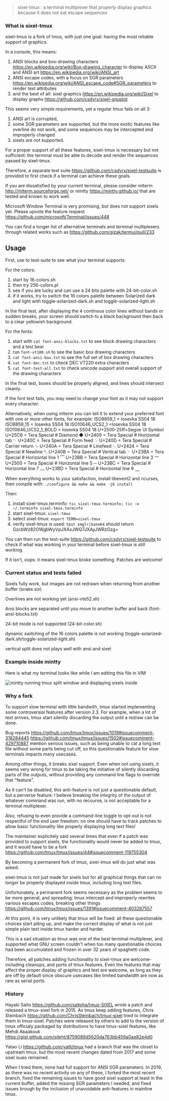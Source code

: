 > sixel-tmux : a terminal multiplexer that properly display graphics because it does not eat escape sequences

### What is sixel-tmux

sixel-tmux is a fork of tmux, with just one goal: having the most reliable support of graphics.

In a console, this means:
 1. ANSI blocks and box-drawing characters <https://en.wikipedia.org/wiki/Box-drawing_character> to display ASCII and ANSI art <https://en.wikipedia.org/wiki/ANSI_art>
 2. ANSI escape codes, with a focus on SGR parameters <https://en.wikipedia.org/wiki/ANSI_escape_code#SGR_parameters> to render text attributes
 3. and the best of all: sixel graphics <https://en.wikipedia.org/wiki/Sixel> to display graphs <https://github.com/csdvrx/sixel-gnuplot>

This seems very simple requirements, yet a regular tmux fails on all 3:
 1. ANSI art is corrupted,
 2. some SGR parameters are supported, but the more exotic features like overline do not work, and some sequences may be intercepted and improperly changed
 3. sixels are not supported.

For a proper support of all these features, sixel-tmux is necessary but
not sufficient: the terminal must be able to decode and render the sequences
passed by sixel-tmux.

Therefore, a separate test suite <https://github.com/csdvrx/sixel-testsuite>
is provided to first check if a terminal can achieve these goals.

If you are dissatisfied by your current terminal, please consider mlterm
<http://mlterm.sourceforge.net/> or mintty <https://mintty.github.io/> that are
tested and known to work well.

Microsoft Window Terminal is very promising, but does not support sixels yet.
Please upvote the feature request <https://github.com/microsoft/Terminal/issues/448>

You can find a longer list of alternative terminals and terminal multiplexers through
related works such as <https://github.com/gizak/termui/pull/233>

## Usage

First, use to test-suite to see what your terminal supports:

For the colors:
1. start by 16-colors.sh
2. then try 256-colors.pl
3. see if you are lucky and can use a 24 bits palette with 24-bit-color.sh
4. if it works, try to switch the 16 colors palette between Solarized dark and light with toggle-solarized-dark.sh and toggle-solarized-light.sh

In the final test, after displaying the 4 continous color lines without bands
or sudden breaks, your screen should switch to a black background then back to
a clear yellowish background.

For the fonts:
1. start with `cat font-ansi-blocks.txt` to see block drawing characters and a test bear
2. run `font-vt100.sh` to see the basic box drawing characters
2. `cat font-ansi-box.txt` to see the full set of box drawing characters
3. `cat font-dec.txt` to check DEC VT220 extra characters
4. `cat font-test-all.txt` to check unicode support and overall support of the drawing characters

In the final test, boxes should be properly aligned, and lines should intersect cleanly.

If the font test fails, you may need to change your font as it may not support every character.

Alternatively, when using mlterm you can tell it to extend your preferred font with one or more other fonts, for example:
        ISO8859_1 = Iosevka SS04 18
        ISO8859_15 = Iosevka SS04 18
        ISO10646_UCS2_1 =Iosevka SS04 18
        ISO10646_UCS2_1_BOLD = Iosevka SS04 18
        U+2500-25ff=Segoe UI Symbol
        U+25C6 = Tera Special # Diamond                  ◆
        U+2409 = Tera Special # Horizontal tab           ␉
        U+240C = Tera Special # Form feed                ␌
        U+240D = Tera Special # Carrier return           ␍
        U+240A = Tera Special # Linefeed                 ␊
        U+2424 = Tera Special # Newline                  ␤
        U+240B = Tera Special # Vertical tab             ␋
        U+23BA = Tera Special # Horizontal line 1        ⎺
        U+23BB = Tera Special # Horizontal line  3       ⎻
        U+2500 = Tera Special # Horizontal line  5       ─
        U+23BC = Tera Special # Horizontal line  7       ⎼
        U+23BD = Tera Special # Horizontal line  9       ⎽

When everything works to your satisfaction, install libevent2 and ncurses, then
compile with: `./configure && make && make -j8 install`

Then:
1. install sixel-tmux.terminfo: `tic sixel-tmux.terminfo; tic -o ~/.terminfo sixel-tmux.terminfo`
2. start sixel-tmux: `sixel-tmux`
3. select sixel-tmux: `export TERM=sixel-tmux`
4. verify sixel-tmux is used: `tput smglr|base64` should return GzcbWz82OWgbWyVpJXAxJWQ7JXAyJWRzGzg=

You can then run the test-suite <https://github.com/csdvrx/sixel-testsuite> to check if what was working in your terminal before sixel-tmux is still working.

If it isn't, oops: it means sixel-tmux broke something. Patches are welcome!

### Current status and tests failed

Sixels fully work, but images are not redrawn when returning from another buffer (snake.six)

Overlines are not working yet (ansi-vte52.sh)

Ansi blocks are separated until you move to another buffer and back (font-ansi-blocks.txt)

24-bit mode is not supported (24-bit-color.sh)

dynamic switching of the 16 colors palette is not working (toggle-solarized-dark.sh/toggle-solarized-light.sh)

vertical split does not plays well with ansi and sixel

### Example inside mintty

Here is what my terminal looks like while I am editing this file in VIM

![mintty running tmux split window and displaying sixels inside](https://raw.githubusercontent.com/csdvrx/sixel-testsuite/master/sixel-tmux.jpg)

### Why a fork

To support slow terminal with little bandwith, tmux started implementing
some controversial features after version 2.3. For example, when a lot of text
arrives, tmux start silently discarding the output until a redraw can be done.

Bug reports <https://github.com/tmux/tmux/issues/1019#issuecomment-318284445>
<https://github.com/tmux/tmux/issues/1502#issuecomment-429710887> mention
serious issues, such as being unable to cat a long text file without some parts
being cut off, so this questionable feature for slow terminals impacts many usecases. 

Among other things, it breaks sixel support. Even when not using sixels, it
seems very wrong for tmux to be taking the initiative of silently discarding
parts of the outputs, without providing any command line flags to override that
"feature".

As it can't be disabled, this anti-feature is not just a questionable default,
but a perverse feature: I believe breaking the integrity of the output of
whatever command was run, with no recourse, is not acceptable for a terminal multiplexer.

Also, refusing to even provide a command-line toggle to opt-out is not
respectful of the end user freedom: no one should have to track patches to
allow basic functionality like properly displaying long text files!

The maintainer explicitely said several times that even if a patch was provided
to support sixels, the functionality would never be added to tmux, and it would
have to be a fork
<https://github.com/tmux/tmux/issues/44#issuecomment-119755304>

By becoming a permanent fork of tmux, sixel-tmux will do just what was asked.

sixel-tmux is not just made for sixels but for all graphical things that can no
longer be properly displayed inside tmux, including long text files.

Unfortunately, a permanent fork seems necessary as the problem seems to be more
general, and spreading: tmux intercept and improperly rewrites various escapes
codes, breaking other things
<https://github.com/tmux/tmux/issues/1391#issuecomment-403267557>

At this point, it is very unlikely that tmux will be fixed: all these
questionable choices start piling up, and make the correct display of what is
not just simple plain text inside tmux harder and harder.

This is a sad situation as tmux was one of the best terminal multiplexer, and
supported what GNU screen couldn't when too many questionable choices had been
accumulated and frozen in over 32 years of spaghetti code.

Therefore, all patches adding functionality to sixel-tmux are welcome-
including cleanups, and ports of tmux features. Even the features that may affect the
proper display of graphics and text are welcome, as long as they are off by
default since obscure usecases like limited bandwidth are now as rare as
serial ports.

### History

Hayaki Saito <https://github.com/saitoha/tmux-SIXEL> wrote a patch and released
a tmux-sixel fork in 2015.  As tmux keep adding features, Chris Steinbach
<https://github.com/ChrisSteinbach/tmux-sixel> tried to integrate them in
tmux-sixel.  Patches were released by others to add to the version of tmux
officialy packaged by distributions to have tmux-sixel features, like Mehdi
Abaakouk <https://gist.github.com/sileht/8759089d5620da763bb456a0ae82e4d0>

Yatao Li <https://github.com/yatli/tmux> had a branch that was the closet to upstream
tmux, but the most recent changes dated from 2017 and some sixel isues remained.

When I tried them, none had full support for ANSI SGR parameters. In 2019, as
there was no recent activity on any of these, I forked the most recent branch,
fixed the remaining issues to have good sixel support at least in the current
buffer, added the missing SGR parameters I needed, and fixed issues brough by
the inclusion of unavoidable anti-features in mainline tmux.
